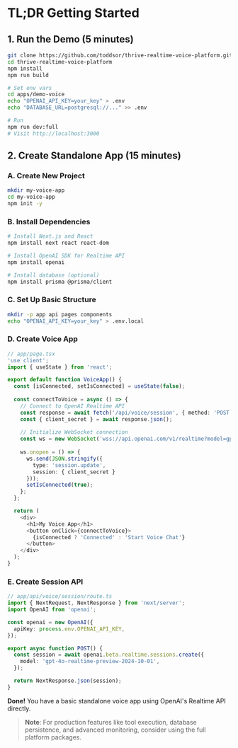 # TL;DR Getting Started

## 1. Run the Demo (5 minutes)

```bash
git clone https://github.com/toddsor/thrive-realtime-voice-platform.git
cd thrive-realtime-voice-platform
npm install
npm run build

# Set env vars
cd apps/demo-voice
echo "OPENAI_API_KEY=your_key" > .env
echo "DATABASE_URL=postgresql://..." >> .env

# Run
npm run dev:full
# Visit http://localhost:3000
```

## 2. Create Standalone App (15 minutes)

### A. Create New Project
```bash
mkdir my-voice-app
cd my-voice-app
npm init -y
```

### B. Install Dependencies
```bash
# Install Next.js and React
npm install next react react-dom

# Install OpenAI SDK for Realtime API
npm install openai

# Install database (optional)
npm install prisma @prisma/client
```

### C. Set Up Basic Structure
```bash
mkdir -p app api pages components
echo "OPENAI_API_KEY=your_key" > .env.local
```

### D. Create Voice App
```typescript
// app/page.tsx
'use client';
import { useState } from 'react';

export default function VoiceApp() {
  const [isConnected, setIsConnected] = useState(false);
  
  const connectToVoice = async () => {
    // Connect to OpenAI Realtime API
    const response = await fetch('/api/voice/session', { method: 'POST' });
    const { client_secret } = await response.json();
    
    // Initialize WebSocket connection
    const ws = new WebSocket('wss://api.openai.com/v1/realtime?model=gpt-4o-realtime-preview-2024-10-01');
    
    ws.onopen = () => {
      ws.send(JSON.stringify({
        type: 'session.update',
        session: { client_secret }
      }));
      setIsConnected(true);
    };
  };

  return (
    <div>
      <h1>My Voice App</h1>
      <button onClick={connectToVoice}>
        {isConnected ? 'Connected' : 'Start Voice Chat'}
      </button>
    </div>
  );
}
```

### E. Create Session API
```typescript
// app/api/voice/session/route.ts
import { NextRequest, NextResponse } from 'next/server';
import OpenAI from 'openai';

const openai = new OpenAI({
  apiKey: process.env.OPENAI_API_KEY,
});

export async function POST() {
  const session = await openai.beta.realtime.sessions.create({
    model: 'gpt-4o-realtime-preview-2024-10-01',
  });

  return NextResponse.json(session);
}
```

**Done!** You have a basic standalone voice app using OpenAI's Realtime API directly.

> **Note**: For production features like tool execution, database persistence, and advanced monitoring, consider using the full platform packages.
